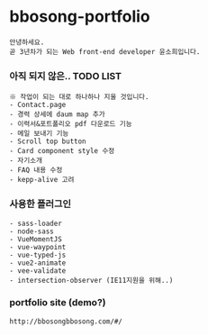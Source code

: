 # bbosong-portfolio


```
안녕하세요.
곧 3년차가 되는 Web front-end developer 윤소희입니다.
```

### 아직 되지 않은.. TODO LIST
```
※ 작업이 되는 대로 하나하나 지울 것입니다.
- Contact.page
- 경력 상세에 daum map 추가
- 이력서&포트폴리오 pdf 다운로드 기능
- 메일 보내기 기능
- Scroll top button
- Card component style 수정
- 자기소개
- FAQ 내용 수정
- kepp-alive 고려
```

### 사용한 플러그인
```
- sass-loader
- node-sass
- VueMomentJS
- vue-waypoint
- vue-typed-js
- vue2-animate
- vee-validate
- intersection-observer (IE11지원을 위해..)
```

### portfolio site (demo?)
```
http://bbosongbbosong.com/#/
```
